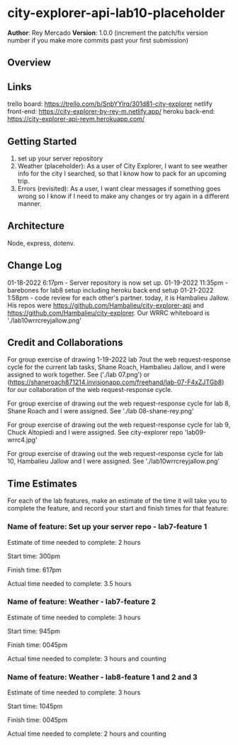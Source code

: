# city-explorer-api-lab10-placeholder

**Author**: Rey Mercado
**Version**: 1.0.0 (increment the patch/fix version number if you make more commits past your first submission)

## Overview
<!-- Provide a high level overview of what this application is and why you are building it, beyond the fact that it's an assignment for this class. (i.e. What's your problem domain?)
This application is my own custom API server, which will provide data for the City Explorer front-end application.  This means users will get to seenot only the map, but also interesting information about the area, provided by a variety of third-party APIs that my server will manage.

 -->

## Links
trello board: https://trello.com/b/SnbYYlrq/301d81-city-explorer
netlify front-end: https://city-explorer-by-rey-m.netlify.app/
heroku back-end: https://city-explorer-api-reym.herokuapp.com/

## Getting Started
<!-- What are the steps that a user must take in order to build this app on their own machine and get it running? -->
1. set up your server repository
2. Weather (placeholder): As a user of City Explorer, I want to see weather info for the city I searched, so that I know how to pack for an upcoming trip.
3. Errors (revisited): As a user, I want clear messages if something goes wrong so I know if I need to make any changes or try again in a different manner.

## Architecture
<!-- Provide a detailed description of the application design. What technologies (languages, libraries, etc) you're using, and any other relevant design information. -->
Node, express, dotenv.

## Change Log
<!-- Use this area to document the iterative changes made to your application as each feature is successfully implemented. Use time stamps. Here's an example:

01-01-2001 4:59pm - Application now has a fully-functional express server, with a GET route for the location resource. -->
01-18-2022 6:17pm - Server repository is now set up.
01-19-2022 11:35pm - barebones for lab8 setup including heroku back end setup
01-21-2022 1:58pm - code review for each other's partner. today, it is Hambalieu Jallow.  His repos were https://github.com/Hambalieu/city-explorer-api and https://github.com/Hambalieu/city-explorer.  Our WRRC whiteboard is './lab10wrrcreyjallow.png'


## Credit and Collaborations
<!-- Give credit (and a link) to other people or resources that helped you build this application. -->
For group exercise of drawing 1-19-2022 lab 7out the web request-response cycle for the current lab tasks, Shane Roach, Hambalieu Jallow, and I were assigned to work together.
See ('./lab 07.png') or (<https://shaneroach871214.invisionapp.com/freehand/lab-07-F4xZJTGb8>) for our collaboration of the web request-response cycle.

For group exercise of drawing out the web request-response cycle for lab 8, Shane Roach and I were assigned.
See './lab 08-shane-rey.png'

For group exercise of drawing out the web request-response cycle for lab 9, Chuck Altopiedi and I were assigned.
See city-explorer repo 'lab09-wrrc4.jpg'

For group exercise of drawing out the web request-response cycle for lab 10, Hambalieu Jallow and I were assigned.
See './lab10wrrcreyjallow.png'

## Time Estimates
For each of the lab features, make an estimate of the time it will take you to complete the feature, and record your start and finish times for that feature:

### Name of feature: Set up your server repo - lab7-feature 1

Estimate of time needed to complete: 2 hours

Start time: 300pm

Finish time: 617pm

Actual time needed to complete: 3.5 hours


### Name of feature: Weather - lab7-feature 2

Estimate of time needed to complete: 3 hours

Start time: 945pm

Finish time: 0045pm

Actual time needed to complete: 3 hours and counting


### Name of feature: Weather - lab8-feature 1 and 2 and 3

Estimate of time needed to complete: 3 hours

Start time: 1045pm

Finish time: 0045pm

Actual time needed to complete: 2 hours and counting
